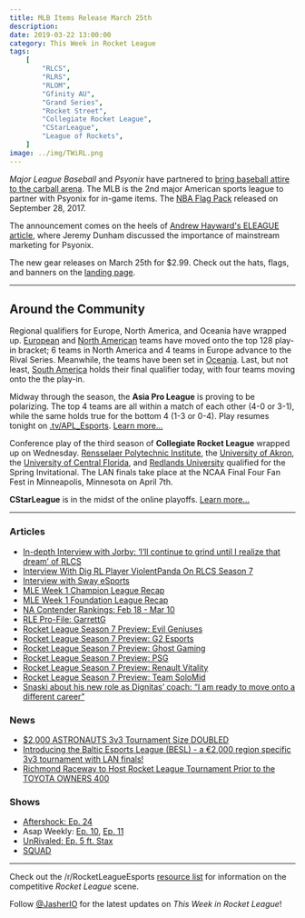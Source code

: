 ```yaml
---
title: MLB Items Release March 25th
description:
date: 2019-03-22 13:00:00
category: This Week in Rocket League
tags:
    [
        "RLCS",
        "RLRS",
        "RLOM",
        "Gfinity AU",
        "Grand Series",
        "Rocket Street",
        "Collegiate Rocket League",
        "CStarLeague",
        "League of Rockets",
    ]
image: ../img/TWiRL.png
---
```


_Major League Baseball_ and _Psyonix_ have partnered to [bring baseball attire to the carball arena](https://www.rocketleague.com/news/take-the-field-with-the-mlb-fan-pack/). The MLB is the 2nd major American sports league to partner with Psyonix for in-game items. The [NBA Flag Pack](https://www.rocketleague.com/news/nba-flag-pack-delisting-on-september-28/) released on September 28, 2017.

The announcement comes on the heels of [Andrew Hayward's ELEAGUE article](https://esportsobserver.com/psyonix-eleague-interview/), where Jeremy Dunham discussed the importance of mainstream marketing for Psyonix.

The new gear releases on March 25th for \$2.99. Check out the hats, flags, and banners on the [landing page](https://www.rocketleague.com/game-info/mlb/).

---

## Around the Community

Regional qualifiers for Europe, North America, and Oceania have wrapped up. [European](https://liquipedia.net/rocketleague/Rocket_League_Championship_Series/Season_7/Europe/Play-In) and [North American](https://liquipedia.net/rocketleague/Rocket_League_Championship_Series/Season_7/North_America/Play-In) teams have moved onto the top 128 play-in bracket; 6 teams in North America and 4 teams in Europe advance to the Rival Series. Meanwhile, the teams have been set in [Oceania](https://liquipedia.net/rocketleague/Rocket_League_Championship_Series/Season_7/Oceania/League_Play). Last, but not least, [South America](https://liquipedia.net/rocketleague/Rocket_League_Championship_Series/Season_7/South_America/Play-In) holds their final qualifier today, with four teams moving onto the the play-in.

Midway through the season, the **Asia Pro League** is proving to be polarizing. The top 4 teams are all within a match of each other (4-0 or 3-1), while the same holds true for the bottom 4 (1-3 or 0-4). Play resumes tonight on [.tv/APL_Esports](https://www.twitch.tv/apl_esports). [Learn more...](https://liquipedia.net/rocketleague/1NE_eSports/Asia_Pro_League/Season_3/League_Play)

Conference play of the third season of **Collegiate Rocket League** wrapped up on Wednesday. [Rensselaer Polytechnic Institute](https://liquipedia.net/rocketleague/Collegiate_Rocket_League/Season_3/Eastern), the [University of Akron](https://liquipedia.net/rocketleague/Collegiate_Rocket_League/Season_3/Northern), the [University of Central Florida](https://liquipedia.net/rocketleague/Collegiate_Rocket_League/Season_3/Southern), and [Redlands University](https://liquipedia.net/rocketleague/Collegiate_Rocket_League/Season_3/Western) qualified for the Spring Invitational. The LAN finals take place at the NCAA Final Four Fan Fest in Minneapolis, Minnesota on April 7th.

**CStarLeague** is in the midst of the online playoffs. [Learn more...](https://cstarleague.com/rl/news_articles/1007)

---

### Articles

- [In-depth Interview with Jorby: ‘I’ll continue to grind until I realize that dream’ of RLCS](https://www.dailyesports.gg/jorby-interview-rocket-league-rlcs-rlrs/)
- [Interview With Dig RL Player ViolentPanda On RLCS Season 7](http://dignitas.gg/articles/news/rocket-league/13504/interview-with-dig-rl-player-violentpanda-on-rlcs-season-7)
- [Interview with Sway eSports](https://octane.gg/news/interview-with-sway-esports/)
- [MLE Week 1 Champion League Recap](http://mlesports.gg/news/week-1-champion-league-recap/)
- [MLE Week 1 Foundation League Recap](http://mlesports.gg/news/week-1-foundation-league-recap/)
- [NA Contender Rankings: Feb 18 - Mar 10](https://octane.gg/news/na-contender-rankings-weeks-02-18-03-10/)
- [RLE Pro-File: GarrettG](https://www.rocketleagueesports.com/news/rle-pro-file-vol-6-garrettg/)
- [Rocket League Season 7 Preview: Evil Geniuses](https://thegamehaus.com/rocket-league-season-7-previews-evil-geniuses/2019/03/19/)
- [Rocket League Season 7 Preview: G2 Esports](https://thegamehaus.com/rocket-league-season-7-previews-g2-esports/2019/03/22/)
- [Rocket League Season 7 Preview: Ghost Gaming](https://thegamehaus.com/rocket-league-season-7-previews-ghost-gaming/2019/03/13/)
- [Rocket League Season 7 Preview: PSG](https://thegamehaus.com/rocket-league-season-7-previews-psg-esports/2019/03/11/)
- [Rocket League Season 7 Preview: Renault Vitality](https://thegamehaus.com/rocket-league-season-7-previews-renault-vitality/2019/03/20/)
- [Rocket League Season 7 Preview: Team SoloMid](https://thegamehaus.com/rocket-league-season-7-previews-team-solomid/2019/03/16/)
- [Snaski about his new role as Dignitas’ coach: “I am ready to move onto a different career”](https://rocketeers.gg/interview-snaski-dignitas-rocket-league-coach/)

### News

- [$2,000 ASTRONAUTS 3v3 Tournament Size DOUBLED](https://www.reddit.com/r/RocketLeagueEsports/comments/b46cvr/2000_astronauts_3v3_tournament_size_doubled/)
- [Introducing the Baltic Esports League (BESL) - a €2,000 region specific 3v3 tournament with LAN finals!](https://www.reddit.com/r/RocketLeagueEsports/comments/b3i520/introducing_the_baltic_esports_league_besl_a_2000/)
- [Richmond Raceway to Host Rocket League Tournament Prior to the TOYOTA OWNERS 400](http://www.richmondraceway.com/Articles/2019/03/Rocket-League.aspx)

### Shows

- [Aftershock: Ep. 24](https://www.youtube.com/watch?v=x67aR4vgYhA&feature=youtu.be)
- Asap Weekly: [Ep. 10](https://radiopublic.com/asap-artifact-and-rocket-league-p-WeymEZ/ep/s1!70a09), [Ep. 11](https://radiopublic.com/asap-artifact-and-rocket-league-p-WeymEZ/ep/s1!9f0c3)
- [UnRivaled: Ep. 5 ft. Stax](https://www.twitch.tv/rivalesports/video/398376357)
- [SQUAD](https://www.youtube.com/watch?v=jEKDceC32_A&feature=youtu.be)

---

Check out the /r/RocketLeagueEsports [resource list](https://www.reddit.com/r/RocketLeagueEsports/wiki/links) for information on the competitive _Rocket League_ scene.

Follow [@JasherIO](https://twitter.com/JasherIO) for the latest updates on _This Week in Rocket League_!
